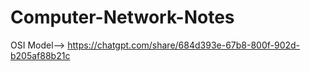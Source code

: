 # Computer-Network-Notes
OSI Model--> https://chatgpt.com/share/684d393e-67b8-800f-902d-b205af88b21c
